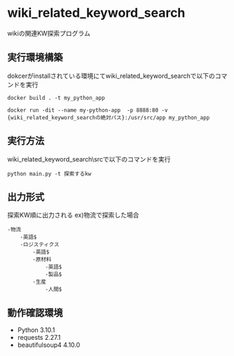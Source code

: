# wiki_related_keyword_search
wikiの関連KW探索プログラム

## 実行環境構築

dokcerがinstallされている環境にてwiki_related_keyword_searchで以下のコマンドを実行

```
docker build . -t my_python_app

docker run -dit --name my-python-app  -p 8888:80 -v {wiki_related_keyword_searchの絶対パス}:/usr/src/app my_python_app

```

## 実行方法

wiki_related_keyword_search\srcで以下のコマンドを実行

```
python main.py -t 探索するkw
```

## 出力形式

探索KW順に出力される
ex)物流で探索した場合

```
-物流
    -英語$
    -ロジスティクス
        -英語$
        -原材料
            -英語$
            -製品$
        -生産
            -人間$
```


## 動作確認環境

- Python 3.10.1
- requests 2.27.1
- beautifulsoup4 4.10.0

